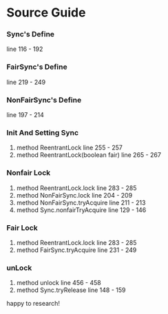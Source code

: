 # Source Guide

### Sync's Define
line 116 - 192

### FairSync's Define
line 219 - 249

### NonFairSync's Define
line 197 - 214


### Init And Setting Sync
1. method ReentrantLock line 255 - 257
2. method ReentrantLock(boolean fair) line 265 - 267

### Nonfair Lock
1. method ReentrantLock.lock line 283 - 285
2. method NonFairSync.lock line 204 - 209
3. method NonFairSync.tryAcquire line 211 - 213
4. method Sync.nonfairTryAcquire line 129 - 146


### Fair Lock
1. method ReentrantLock.lock line 283 - 285
2. method FairSync.tryAcquire line 231 - 249


### unLock
1. method unlock line 456 - 458
2. method Sync.tryRelease line 148 - 159

happy to research!